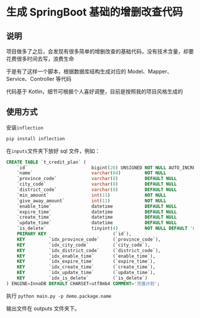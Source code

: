 # 生成 SpringBoot 基础的增删改查代码

## 说明

项目做多了之后，会发现有很多简单的增删改查的基础代码，没有技术含量，却要花费很多时间去写，浪费生命

于是有了这样一个脚本，根据数据库结构生成对应的 Model、Mapper、Service、Controller 等代码

代码基于 Kotlin，细节可根据个人喜好调整，目前是按照我的项目风格生成的

## 使用方式

安装`inflection`

```bash
pip install inflection
```

在`inputs`文件夹下放好 sql 文件，例如：

```sql
CREATE TABLE `t_credit_plan` (
    `id`                        bigint(20) UNSIGNED NOT NULL AUTO_INCREMENT COMMENT '主键',
    `name`                      varchar(64)         NOT NULL                COMMENT '名称',
    `province_code`             varchar(8)          DEFAULT NULL            COMMENT '省份编码',
    `city_code`                 varchar(8)          DEFAULT NULL            COMMENT '城市编码',
    `district_code`             varchar(8)          DEFAULT NULL            COMMENT '区县编码',
    `min_amount`                int(11)             NOT NULL                COMMENT '最低充值金额(单位:分)',
    `give_away_amount`          int(11)             NOT NULL                COMMENT '赠送金额(单位:分)',
    `enable_time`               datetime            DEFAULT NULL            COMMENT '计划启用时间',
    `expire_time`               datetime            DEFAULT NULL            COMMENT '计划过期时间',
    `create_time`               datetime            DEFAULT NULL            COMMENT '创建时间',
    `update_time`               datetime            DEFAULT NULL            COMMENT '更新时间',
    `is_delete`                 tinyint(4)          NOT NULL DEFAULT '0'    COMMENT '是否删除(0:否, 1:是)',
    PRIMARY KEY                         (`id`),
    KEY         `idx_province_code`     (`province_code`),
    KEY         `idx_city_code`         (`city_code`),
    KEY         `idx_district_code`     (`district_code`),
    KEY         `idx_enable_time`       (`enable_time`),
    KEY         `idx_expire_time`       (`expire_time`),
    KEY         `idx_create_time`       (`create_time`),
    KEY         `idx_update_time`       (`update_time`),
    KEY         `idx_is_delete`         (`is_delete`)
) ENGINE=InnoDB DEFAULT CHARSET=utf8mb4 COMMENT='充值计划';
```

执行 `python main.py -p demo.package.name`


输出文件在 outputs 文件夹下。
